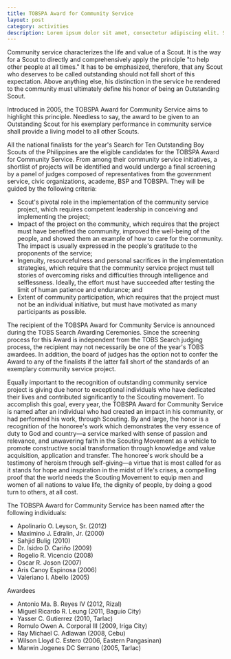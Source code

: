 ```yaml
---
title: TOBSPA Award for Community Service
layout: post
category: activities
description: Lorem ipsum dolor sit amet, consectetur adipiscing elit. Suspendisse id mauris felis. Nam maximus blandit magna, vitae sodales sem euismod ut. Sed aliquam odio lacus, in congue dolor faucibus ut. 
---
```


Community service characterizes the life and value of a Scout. It is the way for a Scout to directly and comprehensively apply the principle "to help other people at all times."  It has to be emphasized, therefore, that any Scout who deserves to be called outstanding should not fall short of this expectation. Above anything else, his distinction in the service he rendered to the community must ultimately define his honor of being an Outstanding Scout.

Introduced in 2005, the TOBSPA Award for Community Service aims to highlight this principle.  Needless to say, the award to be given to an Outstanding Scout for his exemplary performance in community service shall provide a living model to all other Scouts.

All the national finalists for the year's Search for Ten Outstanding Boy Scouts of the Philippines are the eligible candidates for the TOBSPA Award for Community Service.  From among their community service initiatives, a shortlist of projects will be identified and would undergo a final screening by a panel of judges composed of representatives from the government service, civic organizations, academe, BSP and TOBSPA.  They will be guided by the following criteria:

* Scout's pivotal role in the implementation of the community service project, which requires competent leadership in conceiving and implementing the project;
* Impact of the project on the community, which requires that the project must have benefited the community, improved the well-being of the people, and showed them an example of how to care for the community. The impact is usually expressed in the people's gratitude to the proponents of the service;
* Ingenuity, resourcefulness and personal sacrifices in the implementation strategies, which require that the community service project must tell stories of overcoming risks and difficulties through intelligence and selflessness. Ideally, the effort must have succeeded after testing the limit of human patience and endurance; and
* Extent of community participation, which requires that the project must not be an individual initiative, but must have motivated as many participants as possible.


The recipient of the TOBSPA Award for Community Service is announced during the TOBS Search Awarding Ceremonies.  Since the screening process for this Award is independent from the TOBS Search judging process, the recipient may not necessarily be one of the year's TOBS awardees.  In addition, the board of judges has the option not to confer the Award to any of the finalists if the latter fall short of the standards of an exemplary community service project. 

Equally important to the recognition of outstanding community service project is giving due honor to exceptional individuals who have dedicated their lives and contributed significantly to the Scouting movement.  To accomplish this goal, every year, the TOBSPA Award for Community Service is named after an individual who had created an impact in his community, or had performed his work, through Scouting.  By and large, the honor is a recognition of the honoree's work which demonstrates the very essence of duty to God and country—a service marked with sense of passion and relevance, and unwavering faith in the Scouting Movement as a vehicle to promote constructive social transformation through knowledge and value acquisition, application and transfer. The honoree's work should be a testimony of heroism through self-giving—a virtue that is most called for as it stands for hope and inspiration in the midst of life's crises, a compelling proof that the world needs the Scouting Movement to equip men and women of all nations to value life, the dignity of people, by doing a good turn to others, at all cost.  

The TOBSPA Award for Community Service has been named after the following individuals:

* Apolinario O. Leyson, Sr. (2012)
* Maximino J. Edralin, Jr. (2000)
* Sahjid Bulig (2010)
* Dr. Isidro D. Cariño (2009)
* Rogelio R. Vicencio (2008)
* Oscar R. Joson (2007)
* Aris Canoy Espinosa (2006)
* Valeriano I. Abello (2005)

Awardees
                                                                                                 
* Antonio Ma. B. Reyes IV (2012, Rizal)
* Miguel Ricardo R. Leung (2011, Baguio City)
* Yasser C. Gutierrez (2010, Tarlac)
* Romulo Owen A. Corporal III (2009, Iriga City)
* Ray Michael C. Adlawan (2008, Cebu)
* Wilson Lloyd C. Estero (2006, Eastern Pangasinan)
* Marwin Jogenes DC Serrano (2005, Tarlac)